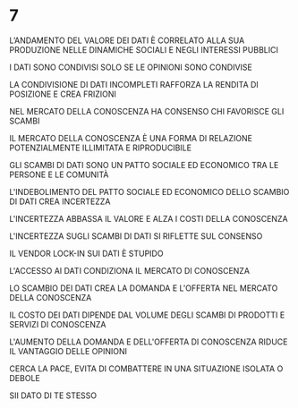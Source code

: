# 7

L’ANDAMENTO DEL VALORE DEI DATI È CORRELATO ALLA SUA PRODUZIONE NELLE DINAMICHE SOCIALI E NEGLI INTERESSI PUBBLICI

I DATI SONO CONDIVISI SOLO SE LE OPINIONI SONO CONDIVISE

LA CONDIVISIONE DI DATI INCOMPLETI RAFFORZA LA RENDITA DI POSIZIONE E CREA FRIZIONI

NEL MERCATO DELLA CONOSCENZA HA CONSENSO CHI FAVORISCE GLI SCAMBI

IL MERCATO DELLA CONOSCENZA È UNA FORMA DI RELAZIONE POTENZIALMENTE ILLIMITATA E RIPRODUCIBILE

GLI SCAMBI DI DATI SONO UN PATTO SOCIALE ED ECONOMICO TRA LE PERSONE E LE COMUNITÀ

L'INDEBOLIMENTO DEL PATTO SOCIALE ED ECONOMICO DELLO SCAMBIO DI DATI CREA INCERTEZZA

L'INCERTEZZA ABBASSA IL VALORE E ALZA I COSTI DELLA CONOSCENZA

L'INCERTEZZA SUGLI SCAMBI DI DATI SI RIFLETTE SUL CONSENSO

IL VENDOR LOCK-IN SUI DATI È STUPIDO

L'ACCESSO AI DATI CONDIZIONA IL MERCATO DI CONOSCENZA

LO SCAMBIO DEI DATI CREA LA DOMANDA E L'OFFERTA NEL MERCATO DELLA CONOSCENZA

IL COSTO DEI DATI DIPENDE DAL VOLUME DEGLI SCAMBI DI PRODOTTI E SERVIZI DI CONOSCENZA

L'AUMENTO DELLA DOMANDA E DELL'OFFERTA DI CONOSCENZA RIDUCE IL VANTAGGIO DELLE OPINIONI

CERCA LA PACE, EVITA DI COMBATTERE IN UNA SITUAZIONE ISOLATA O DEBOLE

SII DATO DI TE STESSO
